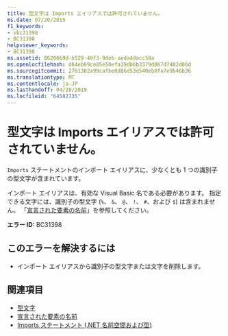 ```yaml
---
title: 型文字は Imports エイリアスでは許可されていません。
ms.date: 07/20/2015
f1_keywords:
- vbc31398
- BC31398
helpviewer_keywords:
- BC31398
ms.assetid: 0620669d-b529-49f3-9deb-aeda4dacc58a
ms.openlocfilehash: d64eb69ce85e50efa39db6b3379d867d7482d86d
ms.sourcegitcommit: 2701302a99cafbe0d86d53d540eb0fa7e9b46b36
ms.translationtype: MT
ms.contentlocale: ja-JP
ms.lasthandoff: 04/28/2019
ms.locfileid: "64582735"
---
```

# <a name="type-characters-are-not-allowed-on-imports-aliases"></a>型文字は Imports エイリアスでは許可されていません。
`Imports` ステートメントのインポート エイリアスに、少なくとも 1 つの識別子の型文字が含まれています。  
  
 インポート エイリアスは、有効な Visual Basic 名である必要があります。 指定できる文字には、識別子の型文字 (`%`、 `&`、 `@`、 `!`、 `#`、および `$`) は含まれません。 「[宣言された要素の名前](../../visual-basic/programming-guide/language-features/declared-elements/declared-element-names.md)」を参照してください。  
  
 **エラー ID:** BC31398  
  
## <a name="to-correct-this-error"></a>このエラーを解決するには  
  
- インポート エイリアスから識別子の型文字または文字を削除します。  
  
## <a name="see-also"></a>関連項目

- [型文字](../../visual-basic/programming-guide/language-features/data-types/type-characters.md)
- [宣言された要素の名前](../../visual-basic/programming-guide/language-features/declared-elements/declared-element-names.md)
- [Imports ステートメント (.NET 名前空間および型)](../../visual-basic/language-reference/statements/imports-statement-net-namespace-and-type.md)
